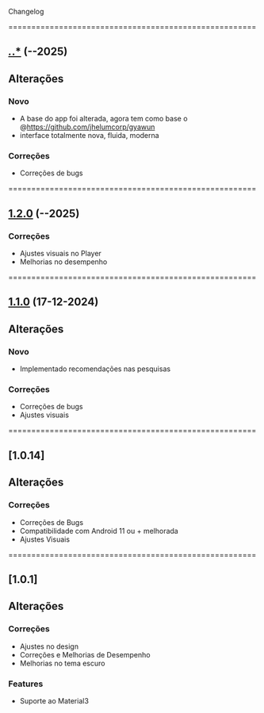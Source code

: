 Changelog

======================================================

## [*.*.*](https://github.com/hendrilmendes/XMusic/compare/1.2.0..*.*.*) (**-**-2025)

## Alterações


### Novo

- A base do app foi alterada, agora tem como base o @https://github.com/jhelumcorp/gyawun
- interface totalmente nova, fluida, moderna

### Correções

- Correções de bugs


======================================================

## [1.2.0](https://github.com/hendrilmendes/XMusic/compare/1.1.0..1.2.0) (**-**-2025)

### Correções

- Ajustes visuais no Player
- Melhorias no desempenho

======================================================

## [1.1.0](https://github.com/hendrilmendes/XMusic/compare/1.0.14..1.1.0) (17-12-2024)

## Alterações

### Novo

- Implementado recomendações nas pesquisas

### Correções

- Correções de bugs
- Ajustes visuais

======================================================

## [1.0.14]

## Alterações

### Correções

- Correções de Bugs
- Compatibilidade com Android 11 ou + melhorada
- Ajustes Visuais

======================================================

## [1.0.1]

## Alterações

### Correções

- Ajustes no design
- Correções e Melhorias de Desempenho
- Melhorias no tema escuro

### Features

- Suporte ao Material3
